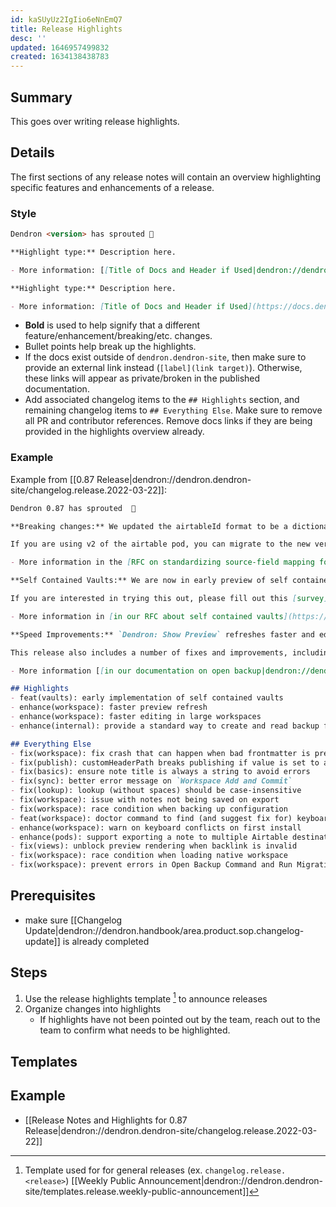 ```yaml
---
id: kaSUyUz2IgIio6eNnEmQ7
title: Release Highlights
desc: ''
updated: 1646957499832
created: 1634138438783
---
```


## Summary
<!-- What is this SOP about -->
This goes over writing release highlights.

## Details

The first sections of any release notes will contain an overview highlighting specific features and enhancements of a release.

### Style

```markdown
Dendron <version> has sprouted 🌱

**Highlight type:** Description here.

- More information: [[Title of Docs and Header if Used|dendron://dendron.dendron-site/example.docs]]

**Highlight type:** Description here.

- More information: [Title of Docs and Header if Used](https://docs.dendron.so/)
```

- **Bold** is used to help signify that a different feature/enhancement/breaking/etc. changes.
- Bullet points help break up the highlights.
- If the docs exist outside of `dendron.dendron-site`, then make sure to provide an external link instead (`[label](link target)`). Otherwise, these links will appear as private/broken in the published documentation.
- Add associated changelog items to the `## Highlights` section, and remaining changelog items to `## Everything Else`. Make sure to remove all PR and contributor references. Remove docs links if they are being provided in the highlights overview already.

### Example

Example from [[0.87 Release|dendron://dendron.dendron-site/changelog.release.2022-03-22]]:

```markdown
Dendron 0.87 has sprouted  🌱

**Breaking changes:** We updated the airtableId format to be a dictionary instead of a single value. This makes it possible to export a single note to multiple tables.

If you are using v2 of the airtable pod, you can migrate to the new version by following the [[instructions here|dendron://dendron.dendron-site/dendron.topic.pod-v2.ref.builtin.airtable.migration#migrating-to-0870]].

- More information in the [RFC on standardizing source-field mapping for Pods](https://docs.dendron.so/notes/N0G4s23hFDGVnsjHhh6dt.html)

**Self Contained Vaults:** We are now in early preview of self contained vaults. This lets you use and share your Dendron vaults without the need of a workspace.

If you are interested in trying this out, please fill out this [survey](https://airtable.com/shr0cwk0a9tujeipZ) and we'll add you to early-preview where we'll be holding discussions and offering support. We'll also send you specialized instructions for how to set up self contained vaults!

- More information in [in our RFC about self contained vaults](https://docs.dendron.so/notes/aOOBYTowLEKJDEtLWFiHb/)

**Speed Improvements:** `Dendron: Show Preview` refreshes faster and editing larger workspaces is more responsive.

This release also includes a number of fixes and improvements, including a new command to aid in creating and reading backup files.

- More information [[in our documentation on open backup|dendron://dendron.dendron-site/dendron.ref.commands#open-backup]].

## Highlights
- feat(vaults): early implementation of self contained vaults
- enhance(workspace): faster preview refresh
- enhance(workspace): faster editing in large workspaces
- enhance(internal): provide a standard way to create and read backup files

## Everything Else
- fix(workspace): fix crash that can happen when bad frontmatter is present during doc save
- fix(publish): customHeaderPath breaks publishing if value is set to anything except `header.html`
- fix(basics): ensure note title is always a string to avoid errors
- fix(sync): better error message on `Workspace Add and Commit`
- fix(lookup): lookup (without spaces) should be case-insensitive
- fix(workspace): issue with notes not being saved on export
- fix(workspace): race condition when backing up configuration
- feat(workspace): doctor command to find (and suggest fix for) keyboard conflicts
- enhance(workspace): warn on keyboard conflicts on first install
- enhance(pods): support exporting a note to multiple Airtable destinations
- fix(views): unblock preview rendering when backlink is invalid
- fix(workspace): race condition when loading native workspace
- fix(workspace): prevent errors in Open Backup Command and Run Migration Command in native workspaces
```

## Prerequisites
<!-- Optional, anything that needs to be done ahead of time-->
- make sure [[Changelog Update|dendron://dendron.handbook/area.product.sop.changelog-update]] is already completed

## Steps
1. Use the release highlights template [^1] to announce releases
1. Organize changes into highlights 
    - If highlights have not been pointed out by the team, reach out to the team to confirm what needs to be highlighted.

## Templates

[^1]: Template used for for general releases (ex. `changelog.release.<release>`) [[Weekly Public Announcement|dendron://dendron.dendron-site/templates.release.weekly-public-announcement]]

## Example

- [[Release Notes and Highlights for 0.87 Release|dendron://dendron.dendron-site/changelog.release.2022-03-22]]
